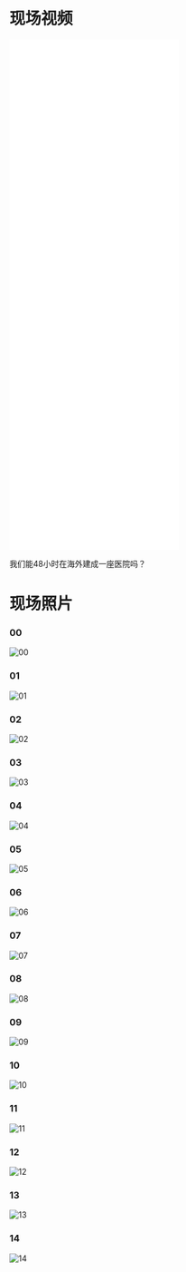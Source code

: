 # 现场视频

<iframe src="//player.bilibili.com/player.html?aid=327898953&bvid=BV1XA411b7Ar&cid=183332583&page=1" scrolling="no" border="0" frameborder="no" framespacing="0" allowfullscreen="true" height="900px"> </iframe>

我们能48小时在海外建成一座医院吗？

# 现场照片
### 00
![00](https://5docs.oss-cn-shanghai.aliyuncs.com/res/韩国闻庆项目案例/现场照片/00.jpg)
### 01
![01](https://5docs.oss-cn-shanghai.aliyuncs.com/res/韩国闻庆项目案例/现场照片/01.jpg)
### 02
![02](https://5docs.oss-cn-shanghai.aliyuncs.com/res/韩国闻庆项目案例/现场照片/02.jpg)
### 03
![03](https://5docs.oss-cn-shanghai.aliyuncs.com/res/韩国闻庆项目案例/现场照片/03.jpg)
### 04
![04](https://5docs.oss-cn-shanghai.aliyuncs.com/res/韩国闻庆项目案例/现场照片/04.jpg)
### 05
![05](https://5docs.oss-cn-shanghai.aliyuncs.com/res/韩国闻庆项目案例/现场照片/05.jpg)
### 06
![06](https://5docs.oss-cn-shanghai.aliyuncs.com/res/韩国闻庆项目案例/现场照片/06.jpg)
### 07
![07](https://5docs.oss-cn-shanghai.aliyuncs.com/res/韩国闻庆项目案例/现场照片/07.jpg)
### 08
![08](https://5docs.oss-cn-shanghai.aliyuncs.com/res/韩国闻庆项目案例/现场照片/08.jpg)
### 09
![09](https://5docs.oss-cn-shanghai.aliyuncs.com/res/韩国闻庆项目案例/现场照片/09.jpg)
### 10
![10](https://5docs.oss-cn-shanghai.aliyuncs.com/res/韩国闻庆项目案例/现场照片/10.jpg)
### 11
![11](https://5docs.oss-cn-shanghai.aliyuncs.com/res/韩国闻庆项目案例/现场照片/11.jpg)
### 12
![12](https://5docs.oss-cn-shanghai.aliyuncs.com/res/韩国闻庆项目案例/现场照片/12.jpg)
### 13
![13](https://5docs.oss-cn-shanghai.aliyuncs.com/res/韩国闻庆项目案例/现场照片/13.jpg)
### 14
![14](https://5docs.oss-cn-shanghai.aliyuncs.com/res/韩国闻庆项目案例/现场照片/14.jpg)
